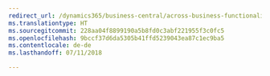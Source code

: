 ```yaml
---
redirect_url: /dynamics365/business-central/across-business-functionality
ms.translationtype: HT
ms.sourcegitcommit: 228aa04f8899190a5b8fd0c3abf221955f3c0fc5
ms.openlocfilehash: 9bccf37d6da5305b41ffd5239043ea87c1ec9ba5
ms.contentlocale: de-de
ms.lasthandoff: 07/11/2018

---
```


